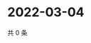 # 2022-03-04

共 0 条

<!-- BEGIN WEIBO -->
<!-- 最后更新时间 Fri Mar 04 2022 20:08:22 GMT+0800 (China Standard Time) -->

<!-- END WEIBO -->
